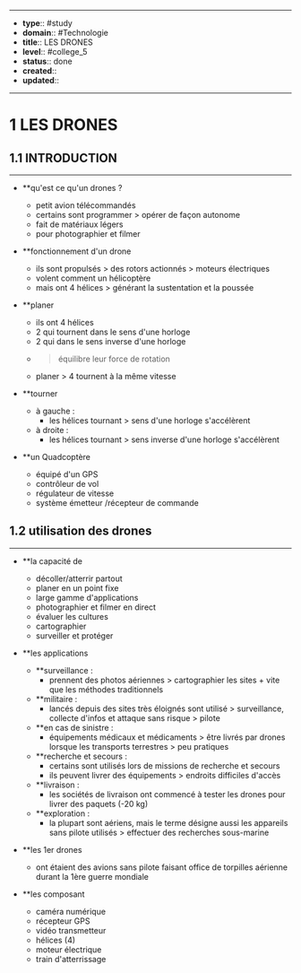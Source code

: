 
---
- **type**:: #study
- **domain**:: #Technologie 
- **title**:: LES DRONES
- **level**:: #college_5
- **status**:: done
- **created**:: 
- **updated**:: 
---



# 1	LES DRONES



## 1.1	INTRODUCTION
---

- **qu'est ce qu'un drones ?
	- petit avion télécommandés
	- certains sont programmer > opérer de façon autonome
	- fait de matériaux légers
	- pour photographier et filmer

- **fonctionnement d'un drone
	- ils sont propulsés > des rotors actionnés > moteurs électriques
	- volent comment un hélicoptère
	- mais ont 4 hélices > générant la sustentation et la poussée

- **planer
	- ils ont 4 hélices 
	- 2 qui tournent dans le sens d'une horloge
	- 2 qui dans le sens inverse d'une horloge
	- > équilibre leur force de rotation
	- planer > 4 tournent à la même vitesse 

- **tourner 
	- à gauche : 
		- les hélices tournant > sens d'une horloge s'accélèrent
	- à droite :
		- les hélices tournant > sens inverse d'une horloge s'accélèrent

- **un Quadcoptère
	- équipé d'un GPS 
	- contrôleur de vol
	- régulateur de vitesse 
	- système émetteur /récepteur de commande

## 1.2	utilisation des drones
---

- **la capacité de 
	- décoller/atterrir partout
	- planer en un point fixe
	- large gamme d'applications
	- photographier et filmer en direct
	- évaluer les cultures
	- cartographier
	- surveiller et protéger

- **les applications
	- **surveillance :
		- prennent des photos aériennes > cartographier les sites + vite que les méthodes traditionnels 
	- **militaire :
		- lancés depuis des sites très éloignés sont utilisé > surveillance, collecte d'infos et attaque sans risque > pilote
	- **en cas de sinistre :
		- équipements médicaux et médicaments > être livrés par drones lorsque les transports terrestres > peu pratiques
	- **recherche et secours :
		- certains sont utilisés lors de missions de recherche et secours
		- ils peuvent livrer des équipements > endroits difficiles d'accès
	- **livraison :
		- les sociétés de livraison ont commencé à tester les drones pour livrer des paquets (-20 kg)
	- **exploration :
		- la plupart sont aériens, mais le terme désigne aussi les appareils sans pilote utilisés > effectuer des recherches sous-marine

- **les 1er drones 
	- ont étaient des avions sans pilote faisant office de torpilles aérienne durant la 1ère guerre mondiale

- **les composant
	- caméra numérique
	- récepteur GPS
	- vidéo transmetteur
	- hélices (4)
	- moteur électrique
	- train d'atterrissage

